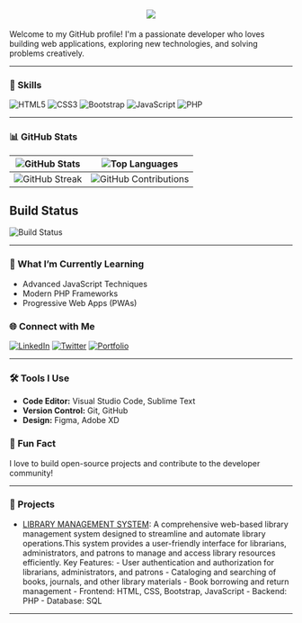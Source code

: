 <h1 align="center">
  <a href="#" color = "white">
    <img src="https://readme-typing-svg.herokuapp.com/?lines=MIR+SUHAIB;&center=true&size=30">
  </a>
</h1>

Welcome to my GitHub profile! I'm a passionate developer who loves building web applications, exploring new technologies, and solving problems creatively.

---

### 🚀 Skills

![HTML5](https://img.shields.io/badge/-HTML5-E34F26?style=flat-square&logo=html5&logoColor=white)
![CSS3](https://img.shields.io/badge/-CSS3-1572B6?style=flat-square&logo=css3)
![Bootstrap](https://img.shields.io/badge/-Bootstrap-563D7C?style=flat-square&logo=bootstrap)
![JavaScript](https://img.shields.io/badge/-JavaScript-F7DF1E?style=flat-square&logo=javascript&logoColor=black)
![PHP](https://img.shields.io/badge/-PHP-777BB4?style=flat-square&logo=php&logoColor=white)

---

### 📊 GitHub Stats

| ![GitHub Stats](https://github-readme-stats.vercel.app/api?username=meersuhaib191&show_icons=true&theme=radical) | ![Top Languages](https://github-readme-stats.vercel.app/api/top-langs/?username=meersuhaib191&layout=compact&theme=radical) |
| --- | --- |
| ![GitHub Streak](https://github-readme-streak-stats.herokuapp.com/?user=meersuhaib191&theme=radical) | ![GitHub Contributions](https://github-contributor-stats.vercel.app/api?username=meersuhaib191&theme=radical) |
## Build Status

![Build Status](https://img.shields.io/github/actions/workflow/status/meersuhaib191/my-portfolio-website/ci.yml?branch=main)


---

### 🌱 What I’m Currently Learning

- Advanced JavaScript Techniques
- Modern PHP Frameworks
- Progressive Web Apps (PWAs)

### 🌐 Connect with Me

[![LinkedIn](https://img.shields.io/badge/-LinkedIn-blue?style=flat-square&logo=LinkedIn&logoColor=white)]([https://linkedin.com/in/yourprofile](https://www.linkedin.com/in/mir-suhaib-b3a57223b))
[![Twitter](https://img.shields.io/badge/-Twitter-blue?style=flat-square&logo=Twitter&logoColor=white)](https://x.com/LoST_iN_01?t=zrIjf7sJKo2l5049bRtyqQ&s=08)
[![Portfolio](https://img.shields.io/badge/-Portfolio-orange?style=flat-square&logo=internet-explorer&logoColor=white)]([https://yourportfolio.com](https://meersuhaib191.github.io/my-portfolio-website/))

---

### 🛠️ Tools I Use

- **Code Editor:** Visual Studio Code, Sublime Text
- **Version Control:** Git, GitHub
- **Design:** Figma, Adobe XD

### 🎉 Fun Fact

I love to build open-source projects and contribute to the developer community!

---

### 🌟 Projects 

- [LIBRARY MANAGEMENT SYSTEM](http://lm.free.nf): A comprehensive web-based library management system designed to streamline and automate library operations.This system provides a user-friendly interface for librarians, administrators, and patrons to manage and access library resources efficiently.
                                Key Features:
                                - User authentication and authorization for librarians, administrators, and patrons
                                - Cataloging and searching of books, journals, and other library materials
                                - Book borrowing and return management
                                - Frontend: HTML, CSS, Bootstrap, JavaScript
                                - Backend: PHP
                                - Database: SQL

---

